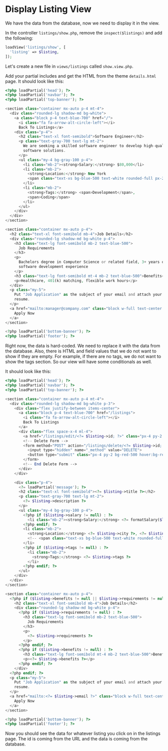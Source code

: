 # Display Listing View

We have the data from the database, now we need to display it in the view.

In the controller `listings/show.php`, remove the `inspect($listings)` and add the following:

```php
loadView('listings/show', [
  'listing' => $listing,
]);
```

Let's create a new file in `views/listings` called `show.view.php`.

Add your partial includes and get the HTML from the theme `details.html` page. It should look like this:

```php
<?php loadPartial('head'); ?>
<?php loadPartial('navbar'); ?>
<?php loadPartial('top-banner'); ?>

<section class="container mx-auto p-4 mt-4">
  <div class="rounded-lg shadow-md bg-white">
    <a class="block p-4 text-blue-700" href="/">
      <i class="fa fa-arrow-alt-circle-left"></i>
      Back To Listings</a>
    <div class="p-4">
      <h2 class="text-xl font-semibold">Software Engineer</h2>
      <p class="text-gray-700 text-lg mt-2">
        We are seeking a skilled software engineer to develop high-quality
        software solutions.
      </p>
      <ul class="my-4 bg-gray-100 p-4">
        <li class="mb-2"><strong>Salary:</strong> $80,000</li>
        <li class="mb-2">
          <strong>Location:</strong> New York
          <span class="text-xs bg-blue-500 text-white rounded-full px-2 py-1 ml-2">Local</span>
        </li>
        <li class="mb-2">
          <strong>Tags:</strong> <span>Development</span>,
          <span>Coding</span>
        </li>
      </ul>
    </div>
  </div>
</section>

<section class="container mx-auto p-4">
  <h2 class="text-xl font-semibold mb-4">Job Details</h2>
  <div class="rounded-lg shadow-md bg-white p-4">
    <h3 class="text-lg font-semibold mb-2 text-blue-500">
      Job Requirements
    </h3>
    <p>
      Bachelors degree in Computer Science or related field, 3+ years of
      software development experience
    </p>
    <h3 class="text-lg font-semibold mt-4 mb-2 text-blue-500">Benefits</h3>
    <p>Healthcare, 401(k) matching, flexible work hours</p>
  </div>
  <p class="my-5">
    Put "Job Application" as the subject of your email and attach your
    resume.
  </p>
  <a href="mailto:manager@company.com" class="block w-full text-center px-5 py-2.5 shadow-sm rounded border text-base font-medium cursor-pointer text-indigo-700 bg-indigo-100 hover:bg-indigo-200">
    Apply Now
  </a>
</section>

<?php loadPartial('bottom-banner'); ?>
<?php loadPartial('footer'); ?>
```

Right now, the data is hard-coded. We need to replace it with the data from the database. Also, there is HTML and field values that we do not want to show if they are empty. For example, if there are no tags, we do not want to show the tags section. So our view will have some conditionals as well.

It should look like this:

```php
<?php loadPartial('head'); ?>
<?php loadPartial('navbar'); ?>
<?php loadPartial('top-banner'); ?>

<section class="container mx-auto p-4 mt-4">
  <div class="rounded-lg shadow-md bg-white p-3">
    <div class="flex justify-between items-center">
      <a class="block p-4 text-blue-700" href="/listings">
        <i class="fa fa-arrow-alt-circle-left"></i>
        Back To Listings
      </a>
      <div class="flex space-x-4 ml-4">
        <a href="/listings/edit/<?= $listing->id; ?>" class="px-4 py-2 bg-blue-500 hover:bg-blue-600 text-white rounded">Edit</a>
        <!-- Delete Form -->
        <form method="POST" action="/listings/delete/<?= $listing->id; ?>">
          <input type="hidden" name="_method" value="DELETE">
          <button type="submit" class="px-4 py-2 bg-red-500 hover:bg-red-600 text-white rounded">Delete</button>
        </form>
        <!-- End Delete Form -->
      </div>
    </div>

    <div class="p-4">
      <?= loadPartial('message'); ?>
      <h2 class="text-xl font-semibold"><?= $listing->title ?></h2>
      <p class="text-gray-700 text-lg mt-2">
        <?= $listing->description ?>
      </p>
      <ul class="my-4 bg-gray-100 p-4">
        <?php if ($listing->salary != null) : ?>
          <li class="mb-2"><strong>Salary:</strong> <?= formatSalary($listing->salary) ?></li>
        <?php endif; ?>
        <li class="mb-2">
          <strong>Location:</strong> <?= $listing->city ?>, <?= $listing->state ?>
          <!-- <span class="text-xs bg-blue-500 text-white rounded-full px-2 py-1 ml-2">Local</span> -->
        </li>
        <?php if ($listing->tags != null) : ?>
          <li class="mb-2">
            <strong>Tags:</strong> <?= $listing->tags ?>
          </li>
        <?php endif; ?>
      </ul>
    </div>
  </div>
</section>

<section class="container mx-auto p-4">
  <?php if ($listing->benefits != null || $listing->requirements != null) : ?>
    <h2 class="text-xl font-semibold mb-4">Job Details</h2>
    <div class="rounded-lg shadow-md bg-white p-4">
      <?php if ($listing->requirements != null) : ?>
        <h3 class="text-lg font-semibold mb-2 text-blue-500">
          Job Requirements
        </h3>
        <p>
          <?= $listing->requirements ?>
        </p>
      <?php endif; ?>
      <?php if ($listing->benefits != null) : ?>
        <h3 class="text-lg font-semibold mt-4 mb-2 text-blue-500">Benefits</h3>
        <p><?= $listing->benefits ?></p>
      <?php endif; ?>
    </div>
  <?php endif; ?>
  <p class="my-5">
    Put "Job Application" as the subject of your email and attach your
    resume.
  </p>
  <a href="mailto:<?= $listing->email ?>" class="block w-full text-center px-5 py-2.5 shadow-sm rounded border text-base font-medium cursor-pointer text-indigo-700 bg-indigo-100 hover:bg-indigo-200">
    Apply Now
  </a>
</section>

<?php loadPartial('bottom-banner'); ?>
<?php loadPartial('footer'); ?>
```

Now you should see the data for whatever listing you click on in the listings page. The id is coming from the URL and the data is coming from the database.
